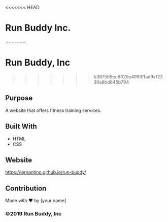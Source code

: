 <<<<<<< HEAD
# Run Buddy Inc.
=======
# Run Buddy, Inc
>>>>>>> b397509ec9025e4993ffae9af2330a8bd845b794

## Purpose
A website that offers fitness training services. 

## Built With
* HTML
* CSS

## Website
https://lernantino.github.io/run-buddy/

## Contribution
Made with ❤️ by [your name]

### ©️2019 Run Buddy, Inc 
